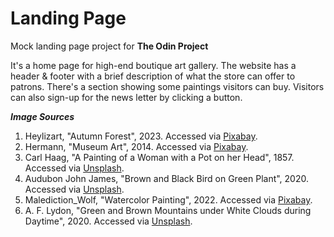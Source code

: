 # Landing Page
Mock landing page project for **The Odin Project**

It's a home page for high-end boutique art gallery. The website has
a header & footer with a brief description of what the store can offer
to patrons. There's a section showing some paintings visitors can buy.
Visitors can also sign-up for the news letter by clicking a button.

***Image Sources***
1. Heylizart, "Autumn Forest", 2023. Accessed via 
   [Pixabay](https://pixabay.com/vectors/autumn-forest-nature-simple-trees-8416137/).
2. Hermann, "Museum Art", 2014. Accessed via 
   [Pixabay](https://pixabay.com/photos/museum-art-wall-painting-398761/).
3. Carl Haag, "A Painting of a Woman with a Pot on her Head", 1857. 
   Accessed via [Unsplash](https://unsplash.com/photos/a-painting-of-a-woman-with-a-pot-on-her-head-Ct2Q6q29xds).
4. Audubon John James, "Brown and Black Bird on Green Plant", 2020. 
   Accessed via [Unsplash](https://unsplash.com/photos/brown-and-black-bird-on-green-plant-YoK5pBcSY8s).
5. Malediction_Wolf, "Watercolor Painting", 2022. Accessed via 
   [Pixabay](https://pixabay.com/illustrations/watercolor-painting-background-7234066/).
6. A. F. Lydon, "Green and Brown Mountains under White Clouds during Daytime", 2020. 
   Accessed via [Unsplash](https://unsplash.com/photos/green-and-brown-mountains-under-white-clouds-during-daytime-gUDNK8NqYHk).
   
